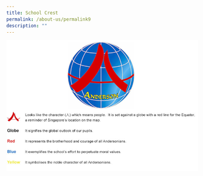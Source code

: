 ```yaml
---
title: School Crest
permalink: /about-us/permalink9
description: ""
---
```

![](/images/schoolcrest.jpg)